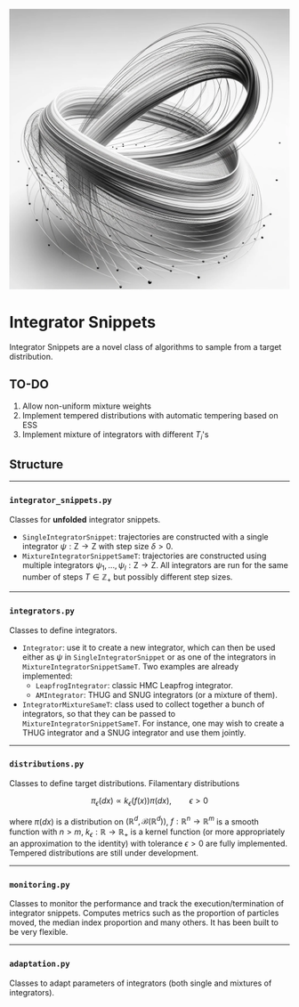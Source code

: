 ![Integrator Snippets](integrator_snippets.png)

# Integrator Snippets
Integrator Snippets are a novel class of algorithms to sample from a target distribution.

## TO-DO
1. Allow non-uniform mixture weights
2. Implement tempered distributions with automatic tempering based on ESS
3. Implement mixture of integrators with different $T_i$'s

## Structure

---
### `integrator_snippets.py`
Classes for **unfolded** integrator snippets.
- `SingleIntegratorSnippet`: trajectories are constructed with a single integrator $\psi:\mathsf{Z}\to\mathsf{Z}$ with step size $\delta>0$.
- `MixtureIntegratorSnippetSameT`: trajectories are constructed using multiple integrators $\psi_1, \ldots, \psi_I:\mathsf{Z}\to\mathsf{Z}$. All integrators are run for the same number of steps $T\in\mathbb{Z}_+$ but possibly different step sizes.
---
### `integrators.py`
Classes to define integrators.
- `Integrator`: use it to create a new integrator, which can then be used either as $\psi$ in `SingleIntegratorSnippet` or as one of the integrators in `MixtureIntegratorSnippetSameT`. Two examples are already implemented:
  - `LeapfrogIntegrator`: classic HMC Leapfrog integrator.
  - `AMIntegrator`: THUG and SNUG integrators (or a mixture of them).
- `IntegratorMixtureSameT`: class used to collect together a bunch of integrators, so that they can be passed to `MixtureIntegratorSnippetSameT`. For instance, one may wish to create a THUG integrator and a SNUG integrator and use them jointly.
---
### `distributions.py`
Classes to define target distributions. Filamentary distributions

$$
\pi_\epsilon(dx) \propto k_\epsilon(f(x)) \pi(dx), \qquad \epsilon > 0
$$

where $\pi(dx)$ is a distribution on $(\mathbb{R}^d, \mathcal{B}(\mathbb{R}^d))$, $f:\mathbb{R}^n\to\mathbb{R}^m$ is a smooth function with $n > m$, $k_\epsilon:\mathbb{R}\to\mathbb{R}_+$ is a kernel function (or more appropriately an approximation to the identity) with tolerance $\epsilon>0$ are fully implemented.
Tempered distributions are still under development.

---

### `monitoring.py`
Classes to monitor the performance and track the execution/termination of integrator snippets. 
Computes metrics such as the proportion of particles moved, the median index proportion and many others. It has been built to be very flexible.

---

### `adaptation.py`
Classes to adapt parameters of integrators (both single and mixtures of integrators).


